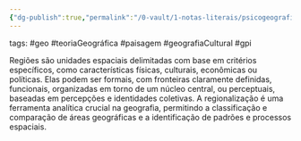 ```yaml
---
{"dg-publish":true,"permalink":"/0-vault/1-notas-literais/psicogeografia/regioes/","tags":["geo","teoriaGeográfica","paisagem","geografiaCultural","gpi"],"dgHomeLink":true,"dgShowLocalGraph":true,"dgShowFileTree":true,"dgEnableSearch":true}
---
```


tags: #geo #teoriaGeográfica #paisagem #geografiaCultural #gpi

Regiões são unidades espaciais delimitadas com base em critérios específicos, como características físicas, culturais, econômicas ou políticas. Elas podem ser formais, com fronteiras claramente definidas, funcionais, organizadas em torno de um núcleo central, ou perceptuais, baseadas em percepções e identidades coletivas. A regionalização é uma ferramenta analítica crucial na geografia, permitindo a classificação e comparação de áreas geográficas e a identificação de padrões e processos espaciais.